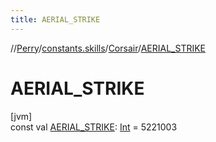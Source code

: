 ```yaml
---
title: AERIAL_STRIKE
---
```

//[Perry](../../../index.html)/[constants.skills](../index.html)/[Corsair](index.html)/[AERIAL_STRIKE](-a-e-r-i-a-l_-s-t-r-i-k-e.html)



# AERIAL_STRIKE



[jvm]\
const val [AERIAL_STRIKE](-a-e-r-i-a-l_-s-t-r-i-k-e.html): [Int](https://kotlinlang.org/api/latest/jvm/stdlib/kotlin/-int/index.html) = 5221003




